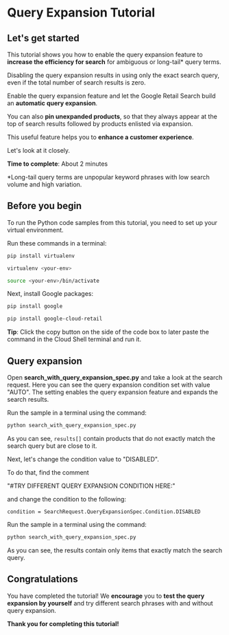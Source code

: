# **Query Expansion Tutorial**

## Let's get started

This tutorial shows you how to enable the query expansion feature to **increase the efficiency for search** for ambiguous or long-tail* query terms.

Disabling the query expansion results in using only the exact search query, even if the total number of search results is zero.

Enable the query expansion feature and let the Google Retail Search build an **automatic query expansion**.

You can also **pin unexpanded products**, so that they always appear at the top of search results followed by products enlisted via expansion.

This useful feature helps you to **enhance a customer experience**. 

Let's look at it closely.

**Time to complete**: About 2 minutes


*Long-tail query terms are unpopular keyword phrases with low search volume and high variation.

## Before you begin

To run the Python code samples from this tutorial, you need to set up your virtual environment.

Run these commands in a terminal:
```bash
pip install virtualenv
```
```bash
virtualenv <your-env>
```
```bash
source <your-env>/bin/activate
```
Next, install Google packages:
```bash
pip install google
```
```bash
pip install google-cloud-retail
```

**Tip**: Click the copy button on the side of the code box to later paste the command in the Cloud Shell terminal and run it.


## Query expansion

Open **search_with_query_expansion_spec.py** and take a look at the search request. Here you can see the query expansion condition set with value "AUTO". The setting enables the query expansion feature and expands the search results.

Run the sample in a terminal using the command:
```bash
python search_with_query_expansion_spec.py
```

As you can see, ```results[]``` contain products that do not exactly match the search query but are close to it.

Next, let's change the condition value to "DISABLED".

To do that, find the comment 

 "#TRY DIFFERENT QUERY EXPANSION CONDITION HERE:"

and change the condition to the following: 

```condition = SearchRequest.QueryExpansionSpec.Condition.DISABLED```

Run the sample in a terminal using the command:

```bash
python search_with_query_expansion_spec.py
```

As you can see, the results contain only items that exactly match the search query.

## Congratulations

<walkthrough-conclusion-trophy></walkthrough-conclusion-trophy>

You have completed the tutorial! We **encourage** you to **test the query expansion by yourself** and try different search phrases with and without query expansion.

**Thank you for completing this tutorial!**

